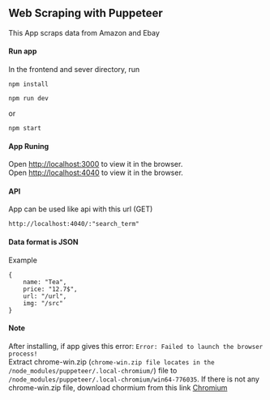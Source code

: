 ## Web Scraping with Puppeteer 
This App scraps data from Amazon and Ebay
#### Run app
In the frontend and sever directory, run
```
npm install
```
```
npm run dev
```
or
```
npm start
```
#### App Runing
Open [http://localhost:3000](http://localhost:3000/main) to view it in the browser.<br /> 
Open [http://localhost:4040](http://localhost:4040) to view it in the browser.<br />

#### API
App can be used like api with this url (GET)
```
http://localhost:4040/:"search_term"
```

#### Data format is JSON
Example
```
{
    name: "Tea",
    price: "12.7$",
    url: "/url",
    img: "/src"
}
```

#### Note
After installing, if app gives this error: `Error: Failed to launch the browser process!` <br/>
Extract chrome-win.zip (`chrome-win.zip file locates in the /node_modules/puppeteer/.local-chromium/`) file to `/node_modules/puppeteer/.local-chromium/win64-776035`. If there is not any chrome-win.zip file, download chormium from this link [Chromium](https://download-chromium.appspot.com/)